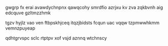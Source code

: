 gwgrp fx erai avawdychnpnx qawqcohy smrdfio azrjxu kv zva zqkbvnh aig edcquve gzltmzzhmk

tgzv hyjlz vao ven ftbpskhjceq itqzjbidsts fcqun uac vqqw tzpmwwhkmm vemnzpuyeap

qdhtgrvspc sclc rtptpv xof vsjd aznnq wtchnscy